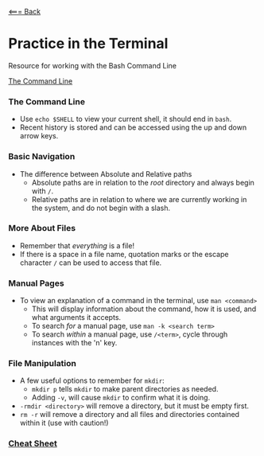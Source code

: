 [<=== Back](/README.md)

# Practice in the Terminal

Resource for working with the Bash Command Line

[The Command Line](https://ryanstutorials.net/linuxtutorial/commandline.php)   

### The Command Line

- Use `echo $SHELL` to view your current shell, it should end in `bash`.
- Recent history is stored and can be accessed using the up and down arrow keys.

### Basic Navigation

- The difference between Absolute and Relative paths
  - Absolute paths are in relation to the *root* directory and always begin with `/`.
  - Relative paths are in relation to where we are currently working in the system, and do not begin with a slash.

### More About Files

- Remember that *everything* is a file!
- If there is a space in a file name, quotation marks or the escape character `/` can be used to access that file.

### Manual Pages

- To view an explanation of a command in the terminal, use `man <command>`
  - This will display information about the command, how it is used, and what arguments it accepts.
  - To search *for* a manual page, use `man -k <search term>`
  - To search *within* a manual page, use `/<term>`, cycle through instances with the 'n' key.

### File Manipulation

- A few useful options to remember for `mkdir`:
  - `mkdir p` tells `mkdir` to make parent directories as needed.
  - Adding `-v`, will cause `mkdir` to confirm what it is doing.
- `-rmdir <directory>` will remove a directory, but it must be empty first.
- `rm -r` will remove a directory and all files and directories contained within it (use with caution!)

### [Cheat Sheet](https://ryanstutorials.net/linuxtutorial/cheatsheet.php)   
